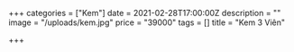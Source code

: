 +++
categories = ["Kem"]
date = 2021-02-28T17:00:00Z
description = ""
image = "/uploads/kem.jpg"
price = "39000"
tags = []
title = "Kem 3 Viên"

+++
